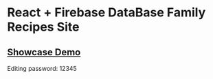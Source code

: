 # React + Firebase DataBase Family Recipes Site

## [Showcase Demo](https://recipes-showcase.web.app/)

Editing password: 12345
